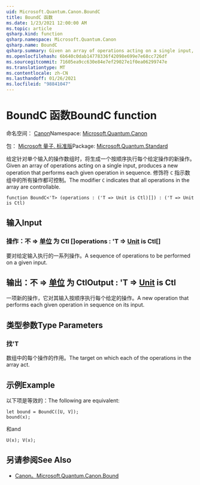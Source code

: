 ```yaml
---
uid: Microsoft.Quantum.Canon.BoundC
title: BoundC 函数
ms.date: 1/23/2021 12:00:00 AM
ms.topic: article
qsharp.kind: function
qsharp.namespace: Microsoft.Quantum.Canon
qsharp.name: BoundC
qsharp.summary: Given an array of operations acting on a single input, produces a new operation that performs each given operation in sequence. The modifier `C` indicates that all operations in the array are controllable.
ms.openlocfilehash: 6b640c0dab14778336f42098e699e7e68cc726df
ms.sourcegitcommit: 71605ea9cc630e84e7ef29027e1f0ea06299747e
ms.translationtype: MT
ms.contentlocale: zh-CN
ms.lasthandoff: 01/26/2021
ms.locfileid: "98841047"
---
```

# <a name="boundc-function"></a><span data-ttu-id="a985f-102">BoundC 函数</span><span class="sxs-lookup"><span data-stu-id="a985f-102">BoundC function</span></span>

<span data-ttu-id="a985f-103">命名空间： [Canon](xref:Microsoft.Quantum.Canon)</span><span class="sxs-lookup"><span data-stu-id="a985f-103">Namespace: [Microsoft.Quantum.Canon](xref:Microsoft.Quantum.Canon)</span></span>

<span data-ttu-id="a985f-104">包： [Microsoft 量子. 标准版](https://nuget.org/packages/Microsoft.Quantum.Standard)</span><span class="sxs-lookup"><span data-stu-id="a985f-104">Package: [Microsoft.Quantum.Standard](https://nuget.org/packages/Microsoft.Quantum.Standard)</span></span>


<span data-ttu-id="a985f-105">给定针对单个输入的操作数组时，将生成一个按顺序执行每个给定操作的新操作。</span><span class="sxs-lookup"><span data-stu-id="a985f-105">Given an array of operations acting on a single input, produces a new operation that performs each given operation in sequence.</span></span>
<span data-ttu-id="a985f-106">修饰符 `C` 指示数组中的所有操作都可控制。</span><span class="sxs-lookup"><span data-stu-id="a985f-106">The modifier `C` indicates that all operations in the array are controllable.</span></span>

```qsharp
function BoundC<'T> (operations : ('T => Unit is Ctl)[]) : ('T => Unit is Ctl)
```


## <a name="input"></a><span data-ttu-id="a985f-107">输入</span><span class="sxs-lookup"><span data-stu-id="a985f-107">Input</span></span>

### <a name="operations--t--unit--is-ctl"></a><span data-ttu-id="a985f-108">操作：不 => [单位](xref:microsoft.quantum.lang-ref.unit)  为 Ctl []</span><span class="sxs-lookup"><span data-stu-id="a985f-108">operations : 'T => [Unit](xref:microsoft.quantum.lang-ref.unit)  is Ctl[]</span></span>

<span data-ttu-id="a985f-109">要对给定输入执行的一系列操作。</span><span class="sxs-lookup"><span data-stu-id="a985f-109">A sequence of operations to be performed on a given input.</span></span>



## <a name="output--t--unit--is-ctl"></a><span data-ttu-id="a985f-110">输出：不 => [单位](xref:microsoft.quantum.lang-ref.unit)  为 Ctl</span><span class="sxs-lookup"><span data-stu-id="a985f-110">Output : 'T => [Unit](xref:microsoft.quantum.lang-ref.unit)  is Ctl</span></span>

<span data-ttu-id="a985f-111">一项新的操作，它对其输入按顺序执行每个给定的操作。</span><span class="sxs-lookup"><span data-stu-id="a985f-111">A new operation that performs each given operation in sequence on its input.</span></span>

## <a name="type-parameters"></a><span data-ttu-id="a985f-112">类型参数</span><span class="sxs-lookup"><span data-stu-id="a985f-112">Type Parameters</span></span>

### <a name="t"></a><span data-ttu-id="a985f-113">找</span><span class="sxs-lookup"><span data-stu-id="a985f-113">'T</span></span>

<span data-ttu-id="a985f-114">数组中的每个操作的作用。</span><span class="sxs-lookup"><span data-stu-id="a985f-114">The target on which each of the operations in the array act.</span></span>

## <a name="example"></a><span data-ttu-id="a985f-115">示例</span><span class="sxs-lookup"><span data-stu-id="a985f-115">Example</span></span>

<span data-ttu-id="a985f-116">以下项是等效的：</span><span class="sxs-lookup"><span data-stu-id="a985f-116">The following are equivalent:</span></span>

```qsharp
let bound = BoundC([U, V]);
bound(x);
```

<span data-ttu-id="a985f-117">和</span><span class="sxs-lookup"><span data-stu-id="a985f-117">and</span></span>

```qsharp
U(x); V(x);
```

## <a name="see-also"></a><span data-ttu-id="a985f-118">另请参阅</span><span class="sxs-lookup"><span data-stu-id="a985f-118">See Also</span></span>

- [<span data-ttu-id="a985f-119">Canon。</span><span class="sxs-lookup"><span data-stu-id="a985f-119">Microsoft.Quantum.Canon.Bound</span></span>](xref:Microsoft.Quantum.Canon.Bound)